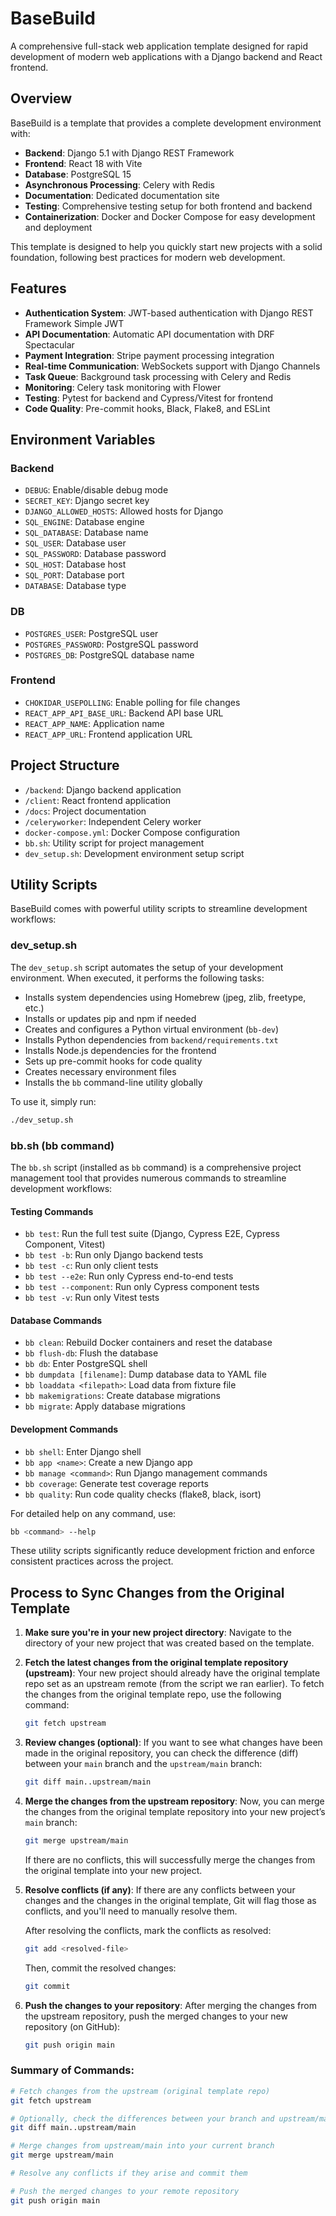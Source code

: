 # BaseBuild

A comprehensive full-stack web application template designed for rapid development of modern web applications with a Django backend and React frontend.

## Overview

BaseBuild is a template that provides a complete development environment with:

- **Backend**: Django 5.1 with Django REST Framework
- **Frontend**: React 18 with Vite
- **Database**: PostgreSQL 15
- **Asynchronous Processing**: Celery with Redis
- **Documentation**: Dedicated documentation site
- **Testing**: Comprehensive testing setup for both frontend and backend
- **Containerization**: Docker and Docker Compose for easy development and deployment

This template is designed to help you quickly start new projects with a solid foundation, following best practices for modern web development.

## Features

- **Authentication System**: JWT-based authentication with Django REST Framework Simple JWT
- **API Documentation**: Automatic API documentation with DRF Spectacular
- **Payment Integration**: Stripe payment processing integration
- **Real-time Communication**: WebSockets support with Django Channels
- **Task Queue**: Background task processing with Celery and Redis
- **Monitoring**: Celery task monitoring with Flower
- **Testing**: Pytest for backend and Cypress/Vitest for frontend
- **Code Quality**: Pre-commit hooks, Black, Flake8, and ESLint

## Environment Variables

### Backend

- `DEBUG`: Enable/disable debug mode
- `SECRET_KEY`: Django secret key
- `DJANGO_ALLOWED_HOSTS`: Allowed hosts for Django
- `SQL_ENGINE`: Database engine
- `SQL_DATABASE`: Database name
- `SQL_USER`: Database user
- `SQL_PASSWORD`: Database password
- `SQL_HOST`: Database host
- `SQL_PORT`: Database port
- `DATABASE`: Database type

### DB

- `POSTGRES_USER`: PostgreSQL user
- `POSTGRES_PASSWORD`: PostgreSQL password
- `POSTGRES_DB`: PostgreSQL database name

### Frontend

- `CHOKIDAR_USEPOLLING`: Enable polling for file changes
- `REACT_APP_API_BASE_URL`: Backend API base URL
- `REACT_APP_NAME`: Application name
- `REACT_APP_URL`: Frontend application URL

## Project Structure

- `/backend`: Django backend application
- `/client`: React frontend application
- `/docs`: Project documentation
- `/celeryworker`: Independent Celery worker
- `docker-compose.yml`: Docker Compose configuration
- `bb.sh`: Utility script for project management
- `dev_setup.sh`: Development environment setup script

## Utility Scripts

BaseBuild comes with powerful utility scripts to streamline development workflows:

### dev_setup.sh

The `dev_setup.sh` script automates the setup of your development environment. When executed, it performs the following tasks:

- Installs system dependencies using Homebrew (jpeg, zlib, freetype, etc.)
- Installs or updates pip and npm if needed
- Creates and configures a Python virtual environment (`bb-dev`)
- Installs Python dependencies from `backend/requirements.txt`
- Installs Node.js dependencies for the frontend
- Sets up pre-commit hooks for code quality
- Creates necessary environment files
- Installs the `bb` command-line utility globally

To use it, simply run:

```bash
./dev_setup.sh
```

### bb.sh (bb command)

The `bb.sh` script (installed as `bb` command) is a comprehensive project management tool that provides numerous commands to streamline development workflows:

#### Testing Commands
- `bb test`: Run the full test suite (Django, Cypress E2E, Cypress Component, Vitest)
- `bb test -b`: Run only Django backend tests
- `bb test -c`: Run only client tests
- `bb test --e2e`: Run only Cypress end-to-end tests
- `bb test --component`: Run only Cypress component tests
- `bb test -v`: Run only Vitest tests

#### Database Commands
- `bb clean`: Rebuild Docker containers and reset the database
- `bb flush-db`: Flush the database
- `bb db`: Enter PostgreSQL shell
- `bb dumpdata [filename]`: Dump database data to YAML file
- `bb loaddata <filepath>`: Load data from fixture file
- `bb makemigrations`: Create database migrations
- `bb migrate`: Apply database migrations

#### Development Commands
- `bb shell`: Enter Django shell
- `bb app <name>`: Create a new Django app
- `bb manage <command>`: Run Django management commands
- `bb coverage`: Generate test coverage reports
- `bb quality`: Run code quality checks (flake8, black, isort)

For detailed help on any command, use:

```bash
bb <command> --help
```

These utility scripts significantly reduce development friction and enforce consistent practices across the project.

## Process to Sync Changes from the Original Template

1. **Make sure you're in your new project directory**:
   Navigate to the directory of your new project that was created based on the template.

2. **Fetch the latest changes from the original template repository (upstream)**:
   Your new project should already have the original template repo set as an upstream remote (from the script we ran earlier). To fetch the changes from the original template repo, use the following command:
   ```bash
   git fetch upstream
   ```

3. **Review changes (optional)**:
   If you want to see what changes have been made in the original repository, you can check the difference (diff) between your `main` branch and the `upstream/main` branch:
   ```bash
   git diff main..upstream/main
   ```

4. **Merge the changes from the upstream repository**:
   Now, you can merge the changes from the original template repository into your new project’s `main` branch:
   ```bash
   git merge upstream/main
   ```
   If there are no conflicts, this will successfully merge the changes from the original template into your new project.

5. **Resolve conflicts (if any)**:
   If there are any conflicts between your changes and the changes in the original template, Git will flag those as conflicts, and you'll need to manually resolve them.

   After resolving the conflicts, mark the conflicts as resolved:
   ```bash
   git add <resolved-file>
   ```

   Then, commit the resolved changes:
   ```bash
   git commit
   ```

6. **Push the changes to your repository**:
   After merging the changes from the upstream repository, push the merged changes to your new repository (on GitHub):
   ```bash
   git push origin main
   ```

### Summary of Commands:
```bash
# Fetch changes from the upstream (original template repo)
git fetch upstream

# Optionally, check the differences between your branch and upstream/main
git diff main..upstream/main

# Merge changes from upstream/main into your current branch
git merge upstream/main

# Resolve any conflicts if they arise and commit them

# Push the merged changes to your remote repository
git push origin main
